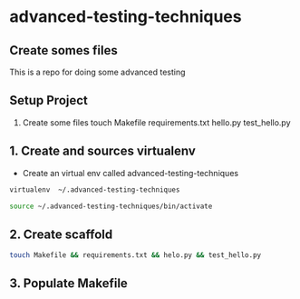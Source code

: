 # advanced-testing-techniques

## Create somes files
This is a repo for doing some advanced testing

## Setup Project
1. Create some files
	touch Makefile requirements.txt hello.py test_hello.py

## 1. Create and sources virtualenv
* Create an virtual env called advanced-testing-techniques
````bash
virtualenv  ~/.advanced-testing-techniques 

source ~/.advanced-testing-techniques/bin/activate
````
## 2. Create scaffold

```bash
touch Makefile && requirements.txt && helo.py && test_hello.py
```

## 3. Populate Makefile